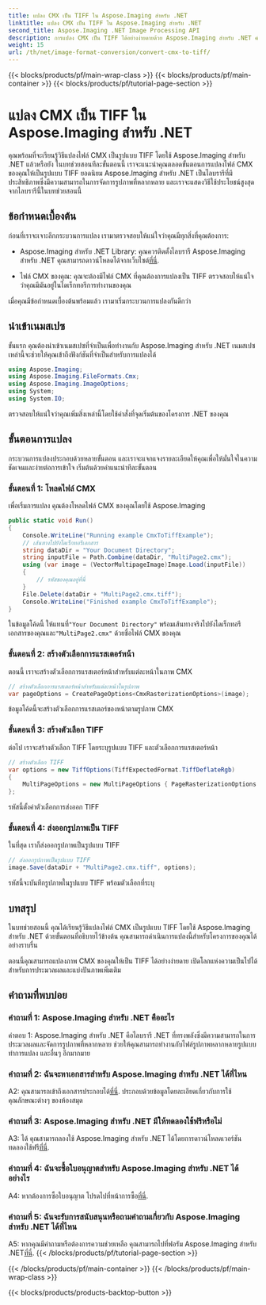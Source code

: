 ```yaml
---
title: แปลง CMX เป็น TIFF ใน Aspose.Imaging สำหรับ .NET
linktitle: แปลง CMX เป็น TIFF ใน Aspose.Imaging สำหรับ .NET
second_title: Aspose.Imaging .NET Image Processing API
description: การแปลง CMX เป็น TIFF ได้อย่างง่ายดายด้วย Aspose.Imaging สำหรับ .NET คำแนะนำทีละขั้นตอนแปลงรูปภาพของคุณได้อย่างราบรื่น
weight: 15
url: /th/net/image-format-conversion/convert-cmx-to-tiff/
---
```


{{< blocks/products/pf/main-wrap-class >}}
{{< blocks/products/pf/main-container >}}
{{< blocks/products/pf/tutorial-page-section >}}

# แปลง CMX เป็น TIFF ใน Aspose.Imaging สำหรับ .NET

คุณพร้อมที่จะเรียนรู้วิธีแปลงไฟล์ CMX เป็นรูปแบบ TIFF โดยใช้ Aspose.Imaging สำหรับ .NET แล้วหรือยัง ในบทช่วยสอนทีละขั้นตอนนี้ เราจะแนะนำคุณตลอดขั้นตอนการแปลงไฟล์ CMX ของคุณให้เป็นรูปแบบ TIFF ยอดนิยม Aspose.Imaging สำหรับ .NET เป็นไลบรารีที่มีประสิทธิภาพซึ่งมีความสามารถในการจัดการรูปภาพที่หลากหลาย และเราจะแสดงวิธีใช้ประโยชน์สูงสุดจากไลบรารีนี้ในบทช่วยสอนนี้

## ข้อกำหนดเบื้องต้น

ก่อนที่เราจะเจาะลึกกระบวนการแปลง เรามาตรวจสอบให้แน่ใจว่าคุณมีทุกสิ่งที่คุณต้องการ:

-  Aspose.Imaging สำหรับ .NET Library: คุณควรติดตั้งไลบรารี Aspose.Imaging สำหรับ .NET คุณสามารถดาวน์โหลดได้จากเว็บไซต์[ที่นี่](https://releases.aspose.com/imaging/net/).

- ไฟล์ CMX ของคุณ: คุณจะต้องมีไฟล์ CMX ที่คุณต้องการแปลงเป็น TIFF ตรวจสอบให้แน่ใจว่าคุณมีมันอยู่ในไดเร็กทอรีการทำงานของคุณ

เมื่อคุณมีข้อกำหนดเบื้องต้นพร้อมแล้ว เรามาเริ่มกระบวนการแปลงกันดีกว่า

## นำเข้าเนมสเปซ

ขั้นแรก คุณต้องนำเข้าเนมสเปซที่จำเป็นเพื่อทำงานกับ Aspose.Imaging สำหรับ .NET เนมสเปซเหล่านี้จะช่วยให้คุณเข้าถึงฟังก์ชันที่จำเป็นสำหรับการแปลงได้

```csharp
using Aspose.Imaging;
using Aspose.Imaging.FileFormats.Cmx;
using Aspose.Imaging.ImageOptions;
using System;
using System.IO;
```

ตรวจสอบให้แน่ใจว่าคุณเพิ่มสิ่งเหล่านี้โดยใช้คำสั่งที่จุดเริ่มต้นของโครงการ .NET ของคุณ

## ขั้นตอนการแปลง

กระบวนการแปลงประกอบด้วยหลายขั้นตอน และเราจะแจกแจงรายละเอียดให้คุณเพื่อให้มั่นใจในความชัดเจนและง่ายต่อการเข้าใจ เริ่มต้นด้วยคำแนะนำทีละขั้นตอน

### ขั้นตอนที่ 1: โหลดไฟล์ CMX

เพื่อเริ่มการแปลง คุณต้องโหลดไฟล์ CMX ของคุณโดยใช้ Aspose.Imaging

```csharp
public static void Run()
{
    Console.WriteLine("Running example CmxToTiffExample");
    // เส้นทางไปยังไดเร็กทอรีเอกสาร
    string dataDir = "Your Document Directory";
    string inputFile = Path.Combine(dataDir, "MultiPage2.cmx");
    using (var image = (VectorMultipageImage)Image.Load(inputFile))
    {
        // รหัสของคุณอยู่ที่นี่
    }
    File.Delete(dataDir + "MultiPage2.cmx.tiff");
    Console.WriteLine("Finished example CmxToTiffExample");
}
```

 ในข้อมูลโค้ดนี้ ให้แทนที่`"Your Document Directory"` พร้อมเส้นทางจริงไปยังไดเร็กทอรีเอกสารของคุณและ`"MultiPage2.cmx"` ด้วยชื่อไฟล์ CMX ของคุณ

### ขั้นตอนที่ 2: สร้างตัวเลือกการแรสเตอร์หน้า

ตอนนี้ เราจะสร้างตัวเลือกการแรสเตอร์หน้าสำหรับแต่ละหน้าในภาพ CMX

```csharp
// สร้างตัวเลือกการแรสเตอร์หน้าสำหรับแต่ละหน้าในรูปภาพ
var pageOptions = CreatePageOptions<CmxRasterizationOptions>(image);
```

ข้อมูลโค้ดนี้จะสร้างตัวเลือกการแรสเตอร์ของหน้าตามรูปภาพ CMX

### ขั้นตอนที่ 3: สร้างตัวเลือก TIFF

ต่อไป เราจะสร้างตัวเลือก TIFF โดยระบุรูปแบบ TIFF และตัวเลือกการแรสเตอร์หน้า

```csharp
// สร้างตัวเลือก TIFF
var options = new TiffOptions(TiffExpectedFormat.TiffDeflateRgb)
{
    MultiPageOptions = new MultiPageOptions { PageRasterizationOptions = pageOptions }
};
```

รหัสนี้ตั้งค่าตัวเลือกการส่งออก TIFF

### ขั้นตอนที่ 4: ส่งออกรูปภาพเป็น TIFF

ในที่สุด เราก็ส่งออกรูปภาพเป็นรูปแบบ TIFF

```csharp
// ส่งออกรูปภาพเป็นรูปแบบ TIFF
image.Save(dataDir + "MultiPage2.cmx.tiff", options);
```

รหัสนี้จะบันทึกรูปภาพในรูปแบบ TIFF พร้อมตัวเลือกที่ระบุ

## บทสรุป

ในบทช่วยสอนนี้ คุณได้เรียนรู้วิธีแปลงไฟล์ CMX เป็นรูปแบบ TIFF โดยใช้ Aspose.Imaging สำหรับ .NET ด้วยขั้นตอนที่อธิบายไว้ข้างต้น คุณสามารถดำเนินการแปลงนี้สำหรับโครงการของคุณได้อย่างราบรื่น

ตอนนี้คุณสามารถแปลงภาพ CMX ของคุณให้เป็น TIFF ได้อย่างง่ายดาย เปิดโลกแห่งความเป็นไปได้สำหรับการประมวลผลและแบ่งปันภาพเพิ่มเติม

## คำถามที่พบบ่อย

### คำถามที่ 1: Aspose.Imaging สำหรับ .NET คืออะไร

คำตอบ 1: Aspose.Imaging สำหรับ .NET คือไลบรารี .NET ที่ทรงพลังซึ่งมีความสามารถในการประมวลผลและจัดการรูปภาพที่หลากหลาย ช่วยให้คุณสามารถทำงานกับไฟล์รูปภาพหลากหลายรูปแบบ ทำการแปลง และอื่นๆ อีกมากมาย

### คำถามที่ 2: ฉันจะหาเอกสารสำหรับ Aspose.Imaging สำหรับ .NET ได้ที่ไหน

 A2: คุณสามารถเข้าถึงเอกสารประกอบได้[ที่นี่](https://reference.aspose.com/imaging/net/). ประกอบด้วยข้อมูลโดยละเอียดเกี่ยวกับการใช้คุณลักษณะต่างๆ ของห้องสมุด

### คำถามที่ 3: Aspose.Imaging สำหรับ .NET มีให้ทดลองใช้ฟรีหรือไม่

 A3: ได้ คุณสามารถลองใช้ Aspose.Imaging สำหรับ .NET ได้โดยการดาวน์โหลดเวอร์ชันทดลองใช้ฟรี[ที่นี่](https://releases.aspose.com/).

### คำถามที่ 4: ฉันจะซื้อใบอนุญาตสำหรับ Aspose.Imaging สำหรับ .NET ได้อย่างไร

 A4: หากต้องการซื้อใบอนุญาต โปรดไปที่หน้าการซื้อ[ที่นี่](https://purchase.aspose.com/buy).

### คำถามที่ 5: ฉันจะรับการสนับสนุนหรือถามคำถามเกี่ยวกับ Aspose.Imaging สำหรับ .NET ได้ที่ไหน

 A5: หากคุณมีคำถามหรือต้องการความช่วยเหลือ คุณสามารถไปที่ฟอรัม Aspose.Imaging สำหรับ .NET[ที่นี่](https://forum.aspose.com/).
{{< /blocks/products/pf/tutorial-page-section >}}

{{< /blocks/products/pf/main-container >}}
{{< /blocks/products/pf/main-wrap-class >}}

{{< blocks/products/products-backtop-button >}}
